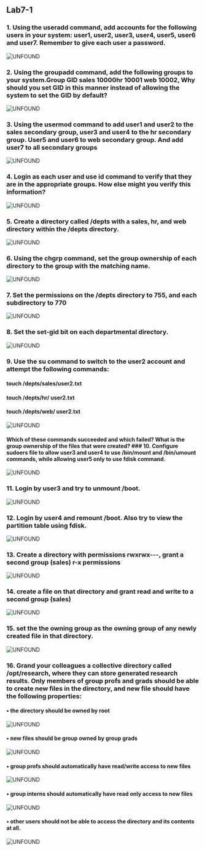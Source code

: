 ## Lab7-1
### 1. Using the useradd command, add accounts for the following users in your system: user1, user2, user3, user4, user5, user6 and user7. Remember to give each user a password.
![UNFOUND]()
###  2. Using the groupadd command, add the following groups to your system.Group			GID sales			10000hr		10001 web			10002, Why should you set GID in this manner instead of allowing the system to set the GID by default?
![UNFOUND]()
### 3. Using the usermod command to add user1 and user2 to the sales secondary group, user3 and user4 to the hr secondary group. User5 and user6 to web secondary group. And add user7 to all secondary groups  
![UNFOUND]()
###  4.  Login as each user and use id command to verify that they are in the appropriate groups. How else might you verify this information?
![UNFOUND]()
###  5. Create a directory called /depts with a sales, hr, and web directory within the /depts directory.
![UNFOUND]()
### 6. Using the chgrp command, set the group ownership of each directory to the group with the matching name.
![UNFOUND]()
### 7. Set the permissions on the /depts directory to 755, and each subdirectory to 770
![UNFOUND]()
### 8. Set the set-gid bit on each departmental directory.
![UNFOUND]()
### 9. Use the su command to switch to the user2 account and attempt the following commands:
  #### touch /depts/sales/user2.txt
  #### touch /depts/hr/ user2.txt
 ####  touch /depts/web/ user2.txt
 ![UNFOUND]()
#### Which of these commands succeeded and which failed? What is the group ownership of the files that were created? ### 10. Configure sudoers file to allow user3 and user4 to use /bin/mount and /bin/umount commands, while allowing user5 only to use fdisk command.
![UNFOUND]()
### 11. Login by user3 and try to unmount /boot.
![UNFOUND]()
### 12. Login by user4 and remount /boot. Also try to view the partition table using fdisk.
![UNFOUND]()
### 13. Create a directory with permissions rwxrwx---, grant a second group (sales) r-x permissions
![UNFOUND]()
### 14.  create a file on that directory and grant read and write to a second group (sales)
![UNFOUND]()
### 15. set the the owning group as the owning group of any newly created file in that directory.
![UNFOUND]()
### 16. Grand your colleagues a collective directory called /opt/research, where they can store generated research results. Only members of group profs and grads should be able to create new files in the directory, and new file should have the following properties:
#### • the directory should be owned by root
![UNFOUND]()
#### • new files should be group owned by group grads
![UNFOUND]()
#### • group profs should automatically have read/write access to new files
![UNFOUND]()
#### • group interns should automatically have read only access to new files
![UNFOUND]()
#### • other users should not be able to access the directory and its contents at all.
![UNFOUND]()
